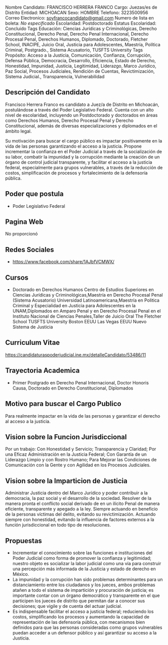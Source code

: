 Nombre Candidato: FRANCISCO HERRERA FRANCO
Cargo: Juezas/es de Distrito
Entidad: MICHOACAN
Sexo: HOMBRE
Telefono: 3223500956
Correo Electronico: soyfrancocandidato@gmail.com
Numero de lista en boleta: *No especificado*
Escolaridad: Postdoctorado
Estatus Escolaridad: Concluido
Tags Educación: Ciencias Jurídicas y Criminológicas, Derecho Constitucional, Derecho Penal, Derecho Penal Internacional, Derecho Procesal Penal, Derechos Humanos, Diplomado, Doctorado, Fletcher School, INACIPE, Juicio Oral, Justicia para Adolescentes, Maestría, Política Criminal, Postgrado., Sistema Acusatorio, TUSFTS University
Tags Propósito: Acceso a la Justicia, Comunicación, Confianza, Corrupción, Defensa Pública, Democracia, Desarrollo, Eficiencia, Estado de Derecho, Honestidad, Impunidad, Justicia, Legitimidad, Liderazgo, Marco Jurídico, Paz Social, Procesos Judiciales, Rendición de Cuentas, Revictimización, Sistema Judicial., Transparencia, Vulnerabilidad


## Descripción del Candidato 

Francisco Herrera Franco es candidato a Juez/a de Distrito en Michoacán, postulándose a través del Poder Legislativo Federal. Cuenta con un alto nivel de escolaridad, incluyendo un Postdoctorado y doctorados en áreas como Derechos Humanos, Derecho Procesal Penal y Derecho Constitucional, además de diversas especializaciones y diplomados en el ámbito legal. 

Su motivación para buscar el cargo público es impactar positivamente en la vida de las personas garantizando el acceso a la justicia. Propone incrementar la confianza en el Poder Judicial a través de la socialización de su labor, combatir la impunidad y la corrupción mediante la creación de un órgano de control judicial transparente, y facilitar el acceso a la justicia federal, especialmente para grupos vulnerables, a través de la reducción de costos, simplificación de procesos y fortalecimiento de la defensoría pública.


## Poder que postula

- Poder Legislativo Federal


## Pagina Web

No proporcionó


## Redes Sociales

- https://www.facebook.com/share/1AJbfVCMWX/


## Cursos

- Doctorado en Derechos Humanos Centro de Estudios Superiores en Ciencias Jurídicas y Criminológicas,Maestría en Derecho Procesal Penal (Sistema Acusatorio) Universidad Latinoamericana,Maestría en Politica Criminal y Especialidad en Justicia para Adolescentes en la UNAM,Diplomados en Amparo Penal y en Derecho Procesal Penal en el Instituto Nacional de Ciencias Penales,Taller de Juicio Oral The Fletcher School TUSFTS University Boston EEUU Las Vegas EEUU Nuevo Sistema de Justicia


## Curriculum Vitae

https://candidaturaspoderjudicial.ine.mx/detalleCandidato/53486/11


## Trayectoria Academica

- Primer Postgrado en Derecho Penal Internacional, Doctor Honoris Causa, Doctorado en Derecho Constitucional, Diplomados


## Motivo para buscar el Cargo Publico

Para realmente impactar en la vida de las personas y garantizar el derecho al acceso a la justicia.


## Vision sobre la Funcion Jurisdiccional

Por un trabajo: Con Honestidad y Servicio; Transparencia y Claridad; Por una Eficaz Administración en la Justicia Federal; Con Garantía de un Liderazgo Limpio y con Rostro Humano; Para Mejorar las Condiciones de Comunicación con la Gente y con Agilidad en los Procesos Judiciales.


## Vision sobre la Imparticion de Justicia

Administrar Justicia dentro del Marco Jurídico y poder contribuir a la democracia, la paz social y el desarrollo de la sociedad. Resolver de la manera pronta el conflicto social derivado de en un ilícito Penal de manera eficiente, transparente y apegado a la ley. Siempre actuando en beneficio de la personas víctimas del delito, evitando su revictimización. Actuando siempre con honestidad, evitando la influencia de factores externos a la función jurisdiccional en todo tipo de resoluciones.


## Propuestas

- Incrementar el conocimiento sobre las funciones e instituciones del Poder Judicial como forma de promover la confianza y legitimidad; nuestro objeto es socializar la labor judicial como una vía para construir una percepción más informada de la Justicia y estado de derecho en México.
- La impunidad y la corrupción han sido problemas determinantes para un distanciamiento entre los ciudadanos y los jueces, ambos problemas atañen a todo el sistema de impartición y procuración de justicia; es importante contar con un órgano democrático y transparente en el que participen los jueces de distrito que permitan dar a conocer sus decisiones; que vigile y de cuenta del actuar judicial.
- Es indispensable facilitar el acceso a justicia federal; reduciendo los costos, simplificando los procesos y aumentando la capacidad de representación de las defensoría pública, con mecanismos bien definidos para que las personas consideradas como grupos vulnerables puedan acceder a un defensor público y así garantizar su acceso a la Justicia.

